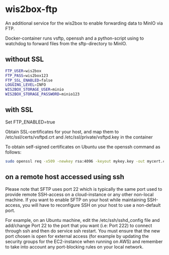 # wis2box-ftp

An additional service for the wis2box to enable forwarding data to MinIO via FTP.

Docker-container runs vsftp, openssh and a python-script using to watchdog to forward files from the sftp-directory to MinIO.

## without SSL

```bash
FTP_USER=wis2box
FTP_PASS=wis2box123
FTP_SSL_ENABLED=false
LOGGING_LEVEL=INFO
WIS2BOX_STORAGE_USER=minio
WIS2BOX_STORAGE_PASSWORD=minio123
```

## with SSL

Set FTP_ENABLED=true

Obtain SSL-certificates for your host, and map them to /etc/ssl/certs/vsftpd.crt and /etc/ssl/private/vsftpd.key in the container

To obtain self-signed certificates on Ubuntu use the openssh command as follows:

```bash
sudo openssl req -x509 -newkey rsa:4096 -keyout mykey.key -out mycert.crt -sha256 -days 365 -nodes
```

## on a remote host accessed using ssh

Please note that SFTP uses port 22 which is typically the same port used to provide remote SSH-access on a cloud-instance or any other non-local machine. If you want to enable SFTP on your host while maintaining SSH-access, you will have to reconfigure SSH on your host to use a non-default port.

For example, on an Ubuntu machine, edit the /etc/ssh/sshd_config file and add/change Port 22 to the port that you want (i.e: Port 222) to connect through ssh and then do service ssh restart. You must ensure that the new port chosen is open for external access (for example by updating the security groups for the EC2-instance when running on AWS) and remember to take into account any port-blocking rules on your local network.
